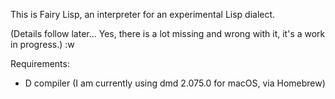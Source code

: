 This is Fairy Lisp, an interpreter for an experimental Lisp dialect.

(Details follow later... Yes, there is a lot missing and wrong with it, it's a
work in progress.)
:w


Requirements:

* D compiler (I am currently using dmd 2.075.0 for macOS, via Homebrew)

